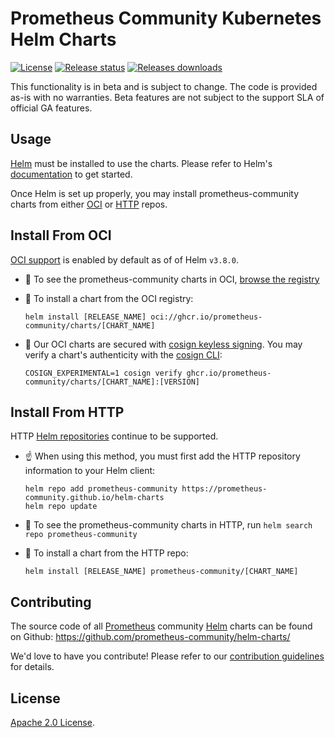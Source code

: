 # Prometheus Community Kubernetes Helm Charts

[![License](https://img.shields.io/badge/License-Apache%202.0-blue.svg)](https://opensource.org/licenses/Apache-2.0)
[![Release status](https://github.com/prometheus-community/helm-charts/workflows/Release%20Charts/badge.svg?branch=main)](https://github.com/prometheus-community/helm-charts/actions/workflows/release.yaml?query=branch%3Amain)
[![Releases downloads](https://img.shields.io/github/downloads/prometheus-community/helm-charts/total.svg)](https://github.com/prometheus-community/helm-charts/releases)

This functionality is in beta and is subject to change. The code is provided as-is with no warranties. Beta features are not subject to the support SLA of official GA features.

## Usage

[Helm](https://helm.sh) must be installed to use the charts.
Please refer to Helm's [documentation](https://helm.sh/docs/) to get started.

Once Helm is set up properly, you may install prometheus-community charts from either [OCI](#install-from-oci) or [HTTP](#install-from-http) repos.

## Install From OCI

[OCI support](https://helm.sh/docs/topics/registries/#using-an-oci-based-registry) is enabled by default as of of Helm `v3.8.0`.

- 👀 To see the prometheus-community charts in OCI, [browse the registry](https://github.com/orgs/prometheus-community/packages?repo_name=helm-charts)
- 🚀 To install a chart from the OCI registry:

  ```console
  helm install [RELEASE_NAME] oci://ghcr.io/prometheus-community/charts/[CHART_NAME]
  ```

- 🔐 Our OCI charts are secured with [cosign keyless signing](https://github.com/sigstore/cosign/blob/main/KEYLESS.md). You may verify a chart's authenticity with the [cosign CLI](https://github.com/sigstore/cosign/blob/main/README.md):

  ```console
  COSIGN_EXPERIMENTAL=1 cosign verify ghcr.io/prometheus-community/charts/[CHART_NAME]:[VERSION]
  ```

## Install From HTTP

HTTP [Helm repositories](https://helm.sh/docs/topics/charts/#chart-repositories) continue to be supported.

- ☝️ When using this method, you must first add the HTTP repository information to your Helm client:

  ```console
  helm repo add prometheus-community https://prometheus-community.github.io/helm-charts
  helm repo update
  ```

- 👀 To see the prometheus-community charts in HTTP, run `helm search repo prometheus-community`

- 🚀 To install a chart from the HTTP repo:

  ```console
  helm install [RELEASE_NAME] prometheus-community/[CHART_NAME]
  ```

## Contributing

The source code of all [Prometheus](https://prometheus.io) community [Helm](https://helm.sh) charts can be found on Github: <https://github.com/prometheus-community/helm-charts/>

<!-- Keep full URL links to repo files because this README syncs from main to gh-pages.  -->
We'd love to have you contribute! Please refer to our [contribution guidelines](https://github.com/prometheus-community/helm-charts/blob/main/CONTRIBUTING.md) for details.

## License

<!-- Keep full URL links to repo files because this README syncs from main to gh-pages.  -->
[Apache 2.0 License](https://github.com/prometheus-community/helm-charts/blob/main/LICENSE).
